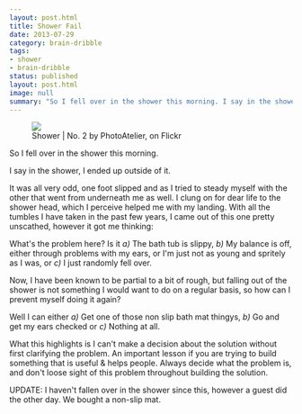 ```yaml
---
layout: post.html
title: Shower Fail
date: 2013-07-29
category: brain-dribble
tags:
- shower
- brain-dribble
status: published
layout: post.html
image: null
summary: "So I fell over in the shower this morning. I say in the shower, I ended up outside of it."
---
```


<figure>
	<img src="http://farm3.staticflickr.com/2729/5845417144_e3545de079.jpg" />
	<figcaption>Shower | No. 2 by PhotoAtelier, on Flickr</figcaption>
</figure>

So I fell over in the shower this morning.

I say in the shower, I ended up outside of it.

It was all very odd, one foot slipped and as I tried to steady myself with the other that went from underneath me as well. I clung on for dear life to the shower head, which I perceive helped me with my landing. With all the tumbles I have taken in the past few years, I came out of this one pretty unscathed, however it got me thinking:

What's the problem here? Is it <i>a)</i> The bath tub is slippy, <i>b)</i> My balance is off, either through problems with my ears, or I'm just not as young and spritely as I was, or <i>c)</i> I just randomly fell over.

Now, I have been known to be partial to a bit of rough, but falling out of the shower is not something I would want to do on a regular basis, so how can I prevent myself doing it again?

Well I can either <i>a)</i> Get one of those non slip bath mat thingys, <i>b)</i> Go and get my ears checked or <i>c)</i> Nothing at all.

<p data-pullquote-top="...can't make a decision about the solution without first clarifying the problem.">What this highlights is I can't make a decision about the solution without first clarifying the problem. An important lesson if you are trying to build something that is useful & helps people. Always decide what the problem is, and don't loose sight of this problem throughout building the solution.</p>

UPDATE: I haven't fallen over in the shower since this, however a guest did the other day. We bought a non-slip mat.
